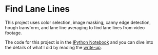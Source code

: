 # Find Lane Lines

This project uses color selection, image masking, canny edge detection, hough transform, and lane line averaging to find lane lines from video footage. 

The code for this project is in the [IPython Notebook](sdcnd_Finding_Lane_Lines_on_the_Road.ipynb) and you can dive into the details of what I did by reading the [write-up](sdcnd_Finding_Lane_Lines_on_the_Road.md).